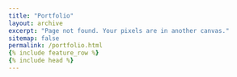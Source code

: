 ```yaml
---
title: "Portfolio"
layout: archive
excerpt: "Page not found. Your pixels are in another canvas."
sitemap: false
permalink: /portfolio.html
{% include feature_row %}
{% include head %}
---
```


